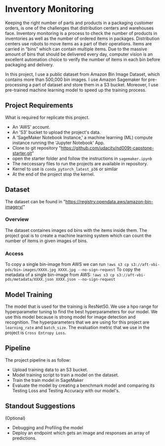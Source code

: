 
# Inventory Monitoring 
Keeping the right number of parts and products in a packaging customer orders, is one of the challenges that distribution centers and warehouses face. Inventory monitoring is a process to check the number of products in inventories as well as the number of ordered items in packages. Distribution centers use robots to move items as a part of their operations. Items are carried in “bins” which can contain multiple items. Due to the massive amount of bins that should be delivered every day, computer vision is an excellent automation choice to verify the number of items in each bin before packaging and delivery. 

In this project, I use a public dataset from Amazon Bin Image Dataset, which contains more than 500,000 bin images. I use Amazon Sagemaker for pre-processing a part of dataset and store them in a S3 bucket. Moreover, I use pre-trained machine learning model to speed up the training process. 

## Project Requirements
What is required for replicate this project.

- An 'AWS' account.
- An 'S3' bucket to upload the project's data.
- A 'SageMaker Notebook Instance,' a machine learning (ML) compute instance running the 'Jupyter Notebook' App.
- Clone to git repository "https://github.com/udacity/nd009t-capstone-starter.git"
- open the starter folder and follow the instructions in `sagemaker.ipynb` 
- The neccessary files to run the projects are available in repository. 
- Kernel to use is `conda_pytorch_latest_p36` or similar 
- At the end of the project stop the kernel.

## Dataset
The dataset can be found in "https://registry.opendata.aws/amazon-bin-imagery/"

### Overview
The dataset containes images od bins with the items inside them. The project goal is to create a machine learning system which can count the number of items in given images of bins. 

### Access
To copy a single bin-image from AWS we can run `!aws s3 cp s3://aft-vbi-pds/bin-images/XXXX.jpg XXXX.jpg --no-sign-request` 
To copy the metadata of a single bin-image from AWS: `!aws s3 cp s3://aft-vbi-pds/metadata/XXXX.json XXXX.json --no-sign-request`

## Model Training
The model that is used for the training is ResNet50. We use a hpo range for hyperparameter tuning to find the best hyperparameters for our model. We use this model because is strong model for image detection and recognition. The hyperparameters that we are using for this project are `learning_rate` and `batch_size`. 
The evaluation metric that we use in the project is `Cross Entropy Loss`.

## Pipeline
The project pipeline is as follow:

- Upload training data to an S3 bucket.
- Model training script to train a model on the dataset.
- Train the train model in SageMaker
- Evaluate the model by creating a benchmark model and comparing its Testing Loss and Testing Accuracy with our model's.

## Standout Suggestions
(Optional) 
- Debugging and Profiling the model
- Deploy an endpoint which gets an image and responses an array of predictions.

